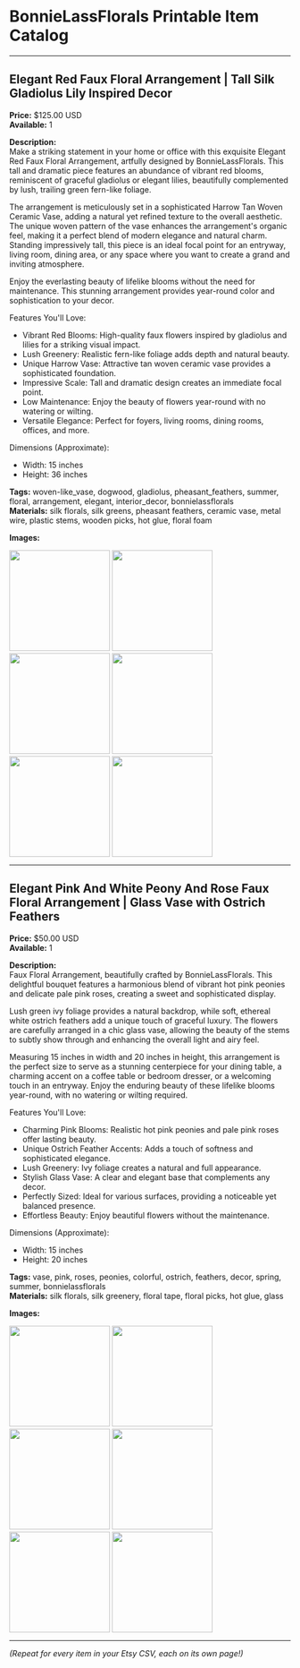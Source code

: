 # BonnieLassFlorals Printable Item Catalog

---

## Elegant Red Faux Floral Arrangement | Tall Silk Gladiolus Lily Inspired Decor

**Price:** $125.00 USD  
**Available:** 1

**Description:**  
Make a striking statement in your home or office with this exquisite Elegant Red Faux Floral Arrangement, artfully designed by BonnieLassFlorals. This tall and dramatic piece features an abundance of vibrant red blooms, reminiscent of graceful gladiolus or elegant lilies, beautifully complemented by lush, trailing green fern-like foliage.

The arrangement is meticulously set in a sophisticated Harrow Tan Woven Ceramic Vase, adding a natural yet refined texture to the overall aesthetic. The unique woven pattern of the vase enhances the arrangement's organic feel, making it a perfect blend of modern elegance and natural charm. Standing impressively tall, this piece is an ideal focal point for an entryway, living room, dining area, or any space where you want to create a grand and inviting atmosphere.

Enjoy the everlasting beauty of lifelike blooms without the need for maintenance. This stunning arrangement provides year-round color and sophistication to your decor.

Features You'll Love:

- Vibrant Red Blooms: High-quality faux flowers inspired by gladiolus and lilies for a striking visual impact.
- Lush Greenery: Realistic fern-like foliage adds depth and natural beauty.
- Unique Harrow Vase: Attractive tan woven ceramic vase provides a sophisticated foundation.
- Impressive Scale: Tall and dramatic design creates an immediate focal point.
- Low Maintenance: Enjoy the beauty of flowers year-round with no watering or wilting.
- Versatile Elegance: Perfect for foyers, living rooms, dining rooms, offices, and more.

Dimensions (Approximate):

- Width: 15 inches
- Height: 36 inches

**Tags:** woven-like_vase, dogwood, gladiolus, pheasant_feathers, summer, floral, arrangement, elegant, interior_decor, bonnielassflorals  
**Materials:** silk florals, silk greens, pheasant feathers, ceramic vase, metal wire, plastic stems, wooden picks, hot glue, floral foam

**Images:**  
<div style="display: flex; flex-wrap: wrap; gap: 4px;">
  <img src="https://i.etsystatic.com/57756784/r/il/2bfe08/6934689269/il_fullxfull.6934689269_jizw.jpg" width="180"/>
  <img src="https://i.etsystatic.com/57756784/r/il/aaa7ec/6833627100/il_fullxfull.6833627100_om32.jpg" width="180"/>
  <img src="https://i.etsystatic.com/57756784/r/il/5ddcd3/6819401882/il_fullxfull.6819401882_f9id.jpg" width="180"/>
  <img src="https://i.etsystatic.com/57756784/r/il/797115/6833630948/il_fullxfull.6833630948_oq9m.jpg" width="180"/>
  <img src="https://i.etsystatic.com/57756784/r/il/2af27e/6936754799/il_fullxfull.6936754799_8m88.jpg" width="180"/>
  <img src="https://i.etsystatic.com/57756784/r/il/0444be/6888780234/il_fullxfull.6888780234_728p.jpg" width="180"/>
</div>

<div style="page-break-after: always"></div>

---

## Elegant Pink And White Peony And Rose Faux Floral Arrangement | Glass Vase with Ostrich Feathers

**Price:** $50.00 USD  
**Available:** 1

**Description:**  
Faux Floral Arrangement, beautifully crafted by BonnieLassFlorals. This delightful bouquet features a harmonious blend of vibrant hot pink peonies and delicate pale pink roses, creating a sweet and sophisticated display.

Lush green ivy foliage provides a natural backdrop, while soft, ethereal white ostrich feathers add a unique touch of graceful luxury. The flowers are carefully arranged in a chic glass vase, allowing the beauty of the stems to subtly show through and enhancing the overall light and airy feel.

Measuring 15 inches in width and 20 inches in height, this arrangement is the perfect size to serve as a stunning centerpiece for your dining table, a charming accent on a coffee table or bedroom dresser, or a welcoming touch in an entryway. Enjoy the enduring beauty of these lifelike blooms year-round, with no watering or wilting required.

Features You'll Love:

- Charming Pink Blooms: Realistic hot pink peonies and pale pink roses offer lasting beauty.
- Unique Ostrich Feather Accents: Adds a touch of softness and sophisticated elegance.
- Lush Greenery: Ivy foliage creates a natural and full appearance.
- Stylish Glass Vase: A clear and elegant base that complements any decor.
- Perfectly Sized: Ideal for various surfaces, providing a noticeable yet balanced presence.
- Effortless Beauty: Enjoy beautiful flowers without the maintenance.

Dimensions (Approximate):

- Width: 15 inches
- Height: 20 inches

**Tags:** vase, pink, roses, peonies, colorful, ostrich, feathers, decor, spring, summer, bonnielassflorals  
**Materials:** silk florals, silk greenery, floral tape, floral picks, hot glue, glass

**Images:**  
<div style="display: flex; flex-wrap: wrap; gap: 4px;">
  <img src="https://i.etsystatic.com/57756784/r/il/2b8e18/6886701522/il_fullxfull.6886701522_rkqa.jpg" width="180"/>
  <img src="https://i.etsystatic.com/57756784/r/il/2a462d/6834856324/il_fullxfull.6834856324_27ej.jpg" width="180"/>
  <img src="https://i.etsystatic.com/57756784/r/il/f0f5f3/6886706532/il_fullxfull.6886706532_bff5.jpg" width="180"/>
  <img src="https://i.etsystatic.com/57756784/r/il/35bc68/6817354116/il_fullxfull.6817354116_eley.jpg" width="180"/>
  <img src="https://i.etsystatic.com/57756784/r/il/1bd38b/6865340165/il_fullxfull.6865340165_769d.jpg" width="180"/>
  <img src="https://i.etsystatic.com/57756784/r/il/4c317d/6817354084/il_fullxfull.6817354084_5dp5.jpg" width="180"/>
</div>

<div style="page-break-after: always"></div>

---

*(Repeat for every item in your Etsy CSV, each on its own page!)*
